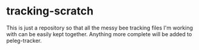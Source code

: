 # tracking-scratch

This is just a repository so that all the messy bee tracking files I'm working with can be easily kept together.
Anything more complete will be added to peleg-tracker.

